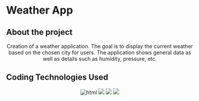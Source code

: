 # Weather App

## About the project

<center>
<p> Creation of a weather application. The goal is to display the current weather based on the chosen city for users. The application shows general data as well as details such as humidity, pressure, etc. </p>
</center>

## Coding Technologies Used

<center>

 <img src="https://img.shields.io/badge/HTML5-E34F26?style=for-the-badge&logo=html5&logoColor=white" alt="html"/>
 <img src="https://img.shields.io/badge/CSS-blue?&logo=visual%20studio%20code&style=for-the-badge">
 <img src="https://img.shields.io/badge/Tailwind-white?&logo=tailwindcss&logoColor=blue&style=for-the-badge">
 <img src="https://img.shields.io/badge/React-blue?&logo=react&logoColor=white&style=for-the-badge">

</center>

